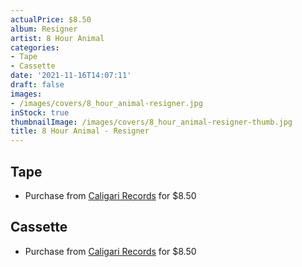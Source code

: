```yaml
---
actualPrice: $8.50
album: Resigner
artist: 8 Hour Animal
categories:
- Tape
- Cassette
date: '2021-11-16T14:07:11'
draft: false
images:
- /images/covers/8_hour_animal-resigner.jpg
inStock: true
thumbnailImage: /images/covers/8_hour_animal-resigner-thumb.jpg
title: 8 Hour Animal - Resigner
---
```


## Tape
* Purchase from [Caligari Records](https://caligarirecords.storenvy.com/products/33164065-8-hour-animal-resigner) for $8.50
## Cassette
* Purchase from [Caligari Records](https://caligarirecords.storenvy.com/products/33164065-8-hour-animal-resigner) for $8.50
